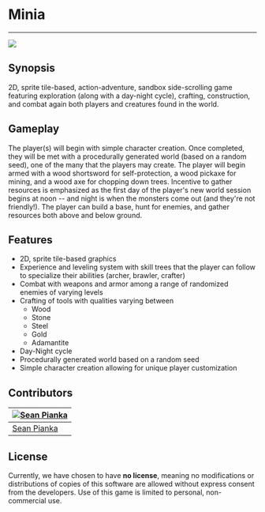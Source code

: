 # Minia
---
<img src="http://i.imgur.com/4qtXxNR.png">

## Synopsis
2D, sprite tile-based, action-adventure, sandbox side-scrolling game featuring exploration (along with a day-night cycle), crafting, construction, and combat again both players and creatures found in the world.

## Gameplay
The player(s) will begin with simple character creation. Once completed, they will be met with a procedurally generated world (based on a random seed), one of the many that the players may create. The player will begin armed with a wood shortsword for self-protection, a wood pickaxe for mining, and a wood axe for chopping down trees. Incentive to gather resources is emphasized as the first day of the player's new world session begins at noon -- and night is when the monsters come out (and they're not friendly!). The player can build a base, hunt for enemies, and gather resources both above and below ground.

## Features
 * 2D, sprite tile-based graphics
 * Experience and leveling system with skill trees that the player can follow to specialize their abilities (archer, brawler, crafter)
 * Combat with weapons and armor among a range of randomized enemies of varying levels
 * Crafting of tools with qualities varying between
   * Wood
   * Stone
   * Steel
   * Gold
   * Adamantite
 * Day-Night cycle
 * Procedurally generated world based on a random seed
 * Simple character creation allowing for unique player customization

## Contributors
| [![Sean Pianka](https://avatars2.githubusercontent.com/u/15352684?v=3&s=120)](http://twitter.com/seanpianka)   |
| ------------- |
| <a href="http://seanpianka.com/">Sean Pianka</a> |

## License
Currently, we have chosen to have **no license**, meaning no modifications or distributions of copies of this software are allowed without express consent from the developers. Use of this game is limited to personal, non-commercial use.
